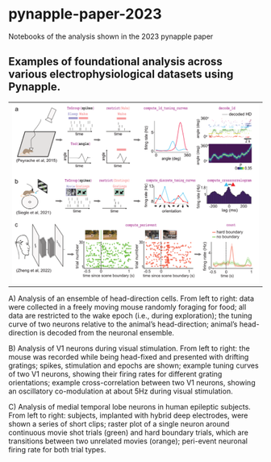 # pynapple-paper-2023
Notebooks of the analysis shown in the 2023 pynapple paper

## Examples of foundational analysis across various electrophysiological datasets using Pynapple. 

<table><tr><td>
    <img src="Figure4.png" />
</td></tr></table>

A) Analysis of an ensemble of head-direction cells. From left to right: data were collected in a freely moving mouse randomly foraging for food; all data are restricted to the wake epoch (i.e., during exploration); the tuning curve of two neurons relative to the animal’s head-direction; animal’s head-direction is decoded from the neuronal ensemble.

 

B) Analysis of V1 neurons during visual stimulation. From left to right: the mouse was recorded while being head-fixed and presented with drifting gratings; spikes, stimulation and epochs are shown; example tuning curves of two V1 neurons, showing their firing rates for different grating orientations; example cross-correlation between two V1 neurons, showing an oscillatory co-modulation at about 5Hz during visual stimulation. 
 

C) Analysis of medial temporal lobe neurons in human epileptic subjects. From left to right: subjects, implanted with hybrid deep electrodes, were shown a series of short clips; raster plot of a single neuron around continuous movie shot trials (green) and hard boundary trials, which are transitions between two unrelated movies (orange); peri-event neuronal firing rate for both trial types.
